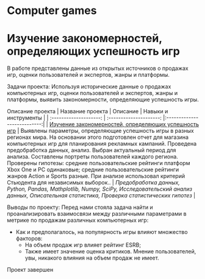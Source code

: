 # Computer games

# Изучение закономерностей, определяющих успешность игр

 В работе представлены данные из открытых источников о продажах игр, оценки пользователей и экспертов, жанры и платформы.
 
Задачи проекта: 
Используя исторические данные о продажах компьютерных игр, оценки пользователей и экспертов, жанры и платформы, выявить закономерности, определяющие успешность игры.

 Описание проекта
| Название проекта | Описание | Навыки и инструменты  |
| :--------------------: | :---------------------: |:---------------------------:|
| [Изучение закономерностей, определяющих успешность игр](https://github.com/ekaterina-zakharova/Yandex_Practicum/blob/main/Computer%20games/Изучение%20закономерностей%2C%20определяющих%20успешность%20игр.ipynb) | Выявлены параметры, определяющие успешность игры в разных регионах мира. На основании этого подготовлен отчет для магазина компьютерных игр для планирования рекламных кампаний. Проведена предобработка данных, анализ. Выбран актуальный период для анализа. Составлены портреты пользователей каждого региона. Проверены гипотезы: средние пользовательские рейтинги платформ Xbox One и PC одинаковые; средние пользовательские рейтинги жанров Action и Sports разные. При анализе использовал критерий Стьюдента для независимых выборок.. | *Предобработка данных, Python, Pandas, Mathplotlib, Numpy, SciPy, Исследовательский анализ данных, Описательная статистика, Проверка статистических гипотез* |

Выводы по проекту:
Перед нами стояла задача найти и проанализировать взаимосвязи между различными параметрами в метрике по продажам различных компьютерных игр:
  - Как и предполагалось, на популярность игры влияют множество факторов:
      - На объем продаж игр влияет рейтинг ESRB;
      - Также имеет значение оценка критиков. Мнение пользователей, увы, никакого влияния на объем продаж не имеет.

Проект завершен
